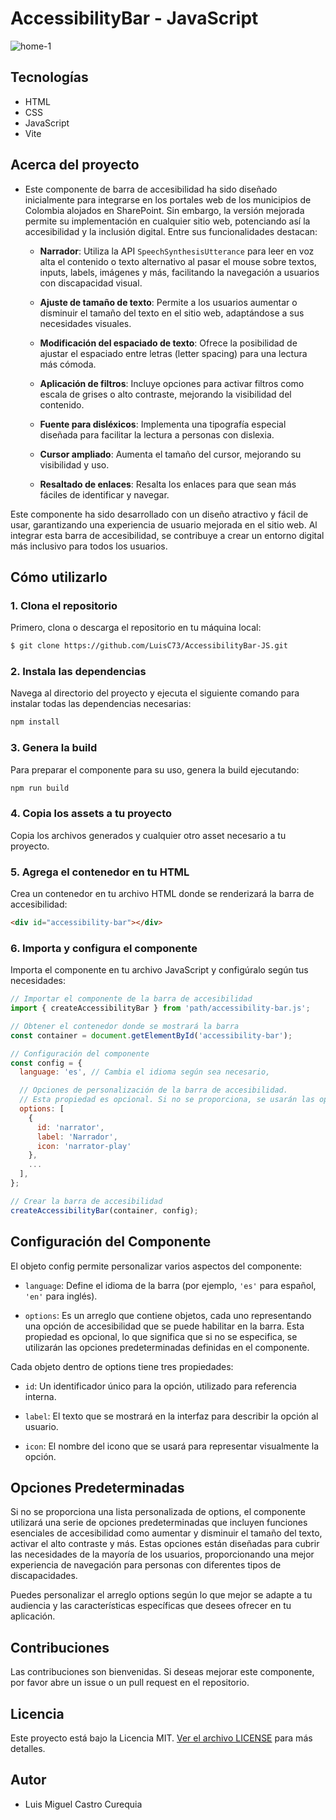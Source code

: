 # AccessibilityBar - JavaScript

![home-1](https://github.com/user-attachments/assets/11b03eb5-4548-42f6-889d-0c57187cd13e)

## Tecnologías

- HTML
- CSS
- JavaScript
- Vite

## Acerca del proyecto

- Este componente de barra de accesibilidad ha sido diseñado inicialmente para integrarse en los portales web de los municipios de Colombia alojados en SharePoint. Sin embargo, la versión mejorada permite su implementación en cualquier sitio web, potenciando así la accesibilidad y la inclusión digital. Entre sus funcionalidades destacan:

  - **Narrador**: Utiliza la API `SpeechSynthesisUtterance` para leer en voz alta el contenido o texto alternativo al pasar el mouse sobre textos, inputs, labels, imágenes y más, facilitando la navegación a usuarios con discapacidad visual.

  - **Ajuste de tamaño de texto**: Permite a los usuarios aumentar o disminuir el tamaño del texto en el sitio web, adaptándose a sus necesidades visuales.

  - **Modificación del espaciado de texto**: Ofrece la posibilidad de ajustar el espaciado entre letras (letter spacing) para una lectura más cómoda.

  - **Aplicación de filtros**: Incluye opciones para activar filtros como escala de grises o alto contraste, mejorando la visibilidad del contenido.

  - **Fuente para disléxicos**: Implementa una tipografía especial diseñada para facilitar la lectura a personas con dislexia.

  - **Cursor ampliado**: Aumenta el tamaño del cursor, mejorando su visibilidad y uso.

  - **Resaltado de enlaces**: Resalta los enlaces para que sean más fáciles de identificar y navegar.

Este componente ha sido desarrollado con un diseño atractivo y fácil de usar, garantizando una experiencia de usuario mejorada en el sitio web. Al integrar esta barra de accesibilidad, se contribuye a crear un entorno digital más inclusivo para todos los usuarios.

## Cómo utilizarlo

### 1. Clona el repositorio

Primero, clona o descarga el repositorio en tu máquina local:

```bash
$ git clone https://github.com/LuisC73/AccessibilityBar-JS.git
```

### 2. Instala las dependencias

Navega al directorio del proyecto y ejecuta el siguiente comando para instalar todas las dependencias necesarias:

```bash
npm install
```

### 3. Genera la build

Para preparar el componente para su uso, genera la build ejecutando:

```bash
npm run build
```

### 4. Copia los assets a tu proyecto

Copia los archivos generados y cualquier otro asset necesario a tu proyecto.

### 5. Agrega el contenedor en tu HTML

Crea un contenedor en tu archivo HTML donde se renderizará la barra de accesibilidad:

```html
<div id="accessibility-bar"></div>
```

### 6. Importa y configura el componente

Importa el componente en tu archivo JavaScript y configúralo según tus necesidades:

```js
// Importar el componente de la barra de accesibilidad
import { createAccessibilityBar } from 'path/accessibility-bar.js';

// Obtener el contenedor donde se mostrará la barra
const container = document.getElementById('accessibility-bar');

// Configuración del componente
const config = {
  language: 'es', // Cambia el idioma según sea necesario,

  // Opciones de personalización de la barra de accesibilidad.
  // Esta propiedad es opcional. Si no se proporciona, se usarán las opciones predeterminadas.
  options: [
    {
      id: 'narrator',
      label: 'Narrador',
      icon: 'narrator-play'
    },
    ...
  ],
};

// Crear la barra de accesibilidad
createAccessibilityBar(container, config);
```

## Configuración del Componente

El objeto config permite personalizar varios aspectos del componente:

  - `language`: Define el idioma de la barra (por ejemplo, `'es'` para español, `'en'` para inglés).

  - `options`: Es un arreglo que contiene objetos, cada uno representando una opción de accesibilidad que se puede habilitar en la barra. Esta propiedad es opcional, lo que significa que si no se especifica, se utilizarán las opciones predeterminadas definidas en el componente.

Cada objeto dentro de options tiene tres propiedades:

- `id`: Un identificador único para la opción, utilizado para referencia interna.

- `label`: El texto que se mostrará en la interfaz para describir la opción al usuario.

- `icon`: El nombre del icono que se usará para representar visualmente la opción.

## Opciones Predeterminadas

Si no se proporciona una lista personalizada de options, el componente utilizará una serie de opciones predeterminadas que incluyen funciones esenciales de accesibilidad como aumentar y disminuir el tamaño del texto, activar el alto contraste y más. Estas opciones están diseñadas para cubrir las necesidades de la mayoría de los usuarios, proporcionando una mejor experiencia de navegación para personas con diferentes tipos de discapacidades.

Puedes personalizar el arreglo options según lo que mejor se adapte a tu audiencia y las características específicas que desees ofrecer en tu aplicación.

## Contribuciones

Las contribuciones son bienvenidas. Si deseas mejorar este componente, por favor abre un issue o un pull request en el repositorio.

## Licencia

Este proyecto está bajo la Licencia MIT. [Ver el archivo LICENSE](./LICENSE) para más detalles.

## Autor

- Luis Miguel Castro Curequia
